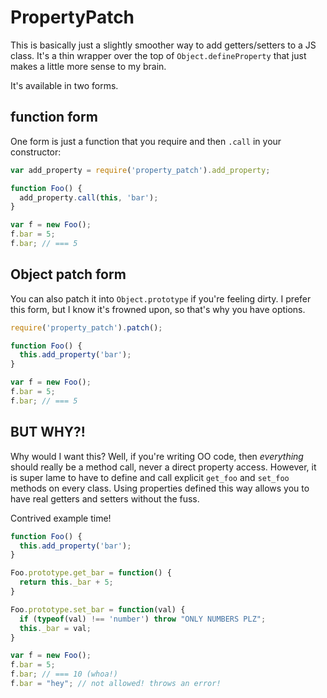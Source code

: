 # PropertyPatch

This is basically just a slightly smoother way to add getters/setters to a JS class. It's a thin wrapper over the top of `Object.defineProperty` that just makes a little more sense to my brain.

It's available in two forms.


## function form

One form is just a function that you require and then `.call` in your constructor:

```javascript
var add_property = require('property_patch').add_property;

function Foo() {
  add_property.call(this, 'bar');
}

var f = new Foo();
f.bar = 5;
f.bar; // === 5
```


## Object patch form

You can also patch it into `Object.prototype` if you're feeling dirty. I prefer this form, but I know it's frowned upon, so that's why you have options.

```javascript
require('property_patch').patch();

function Foo() {
  this.add_property('bar');
}

var f = new Foo();
f.bar = 5;
f.bar; // === 5
```


## BUT WHY?!

Why would I want this? Well, if you're writing OO code, then *everything* should really be a method call, never a direct property access. However, it is super lame to have to define and call explicit `get_foo` and `set_foo` methods on every class. Using properties defined this way allows you to have real getters and setters without the fuss.

Contrived example time!

```javascript
function Foo() {
  this.add_property('bar');
}

Foo.prototype.get_bar = function() {
  return this._bar + 5;
}

Foo.prototype.set_bar = function(val) {
  if (typeof(val) !== 'number') throw "ONLY NUMBERS PLZ";
  this._bar = val;
}

var f = new Foo();
f.bar = 5;
f.bar; // === 10 (whoa!)
f.bar = "hey"; // not allowed! throws an error!
```

